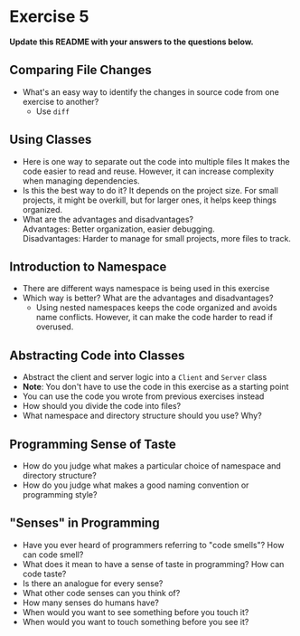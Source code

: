 # Exercise 5

**Update this README with your answers to the questions below.**

## Comparing File Changes

- What's an easy way to identify the changes in source code from one exercise to another?
  - Use `diff` 

## Using Classes

- Here is one way to separate out the code into multiple files
  It makes the code easier to read and reuse. However, it can increase complexity when managing dependencies.
- Is this the best way to do it? 
  It depends on the project size. For small projects, it might be overkill, but for larger ones, it helps keep things organized.
- What are the advantages and disadvantages?  
  Advantages: Better organization, easier debugging.  
  Disadvantages: Harder to manage for small projects, more files to track.

## Introduction to Namespace

- There are different ways namespace is being used in this exercise
- Which way is better? What are the advantages and disadvantages?
  - Using nested namespaces keeps the code organized and avoids name conflicts. However, it can make the code harder to read if overused.

## Abstracting Code into Classes

- Abstract the client and server logic into a `Client` and `Server` class
- **Note**: You don't have to use the code in this exercise as a starting point
- You can use the code you wrote from previous exercises instead
- How should you divide the code into files?
- What namespace and directory structure should you use? Why?

## Programming Sense of Taste

- How do you judge what makes a particular choice of namespace and directory
  structure? 
- How do you judge what makes a good naming convention or programming style?

## "Senses" in Programming

- Have you ever heard of programmers referring to "code smells"? How can code
  smell?
- What does it mean to have a sense of taste in programming? How can code
  taste?
- Is there an analogue for every sense?
- What other code senses can you think of?
- How many senses do humans have?
- When would you want to see something before you touch it?
- When would you want to touch something before you see it?